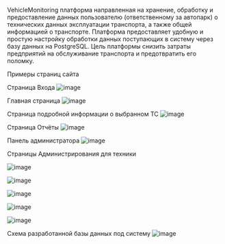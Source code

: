 VehicleMonitoring платформа направленная на хранение, обработку и предоставление данных пользователю (ответственному за автопарк) о технических данных эксплуатации транспорта, а также общей информацией о транспорте. Платформа предоставляет удобную и простую настройку обработки данных поступающих в систему через базу данных на PostgreSQL.
Цель платформы снизить затраты предприятий на обслуживание транспорта и предотвратить его поломку.

Примеры страниц сайта

Страница Входа
![image](https://github.com/Mustafa96-8/VehicleMonitoring/assets/81869299/39132ee4-c486-4a66-96f9-e1a9737ddd46)

Главная страница
![image](https://github.com/Mustafa96-8/VehicleMonitoring/assets/81869299/ea4b775a-b54e-4c87-838f-4b480764f9a8)

Страница подробной информации о выбранном ТС
![image](https://github.com/Mustafa96-8/VehicleMonitoring/assets/81869299/197961f3-5478-412a-8efd-246b54d55100)

Страница Отчёты
![image](https://github.com/Mustafa96-8/VehicleMonitoring/assets/81869299/1f7b62f4-020d-4494-9899-56440e2ebe1e)

Панель администратора
![image](https://github.com/Mustafa96-8/VehicleMonitoring/assets/81869299/c1914b01-d77a-457a-89d2-d62e3a539a35)

Страницы Администрирования для техники

![image](https://github.com/Mustafa96-8/VehicleMonitoring/assets/81869299/a9aa9aaf-117c-410a-acf3-960516089b9d)

![image](https://github.com/Mustafa96-8/VehicleMonitoring/assets/81869299/4c8aa9bf-5681-44ee-9c75-b694c81e480f)

![image](https://github.com/Mustafa96-8/VehicleMonitoring/assets/81869299/9b20bc48-6626-41f5-9ed7-29c379f1dcab)

![image](https://github.com/Mustafa96-8/VehicleMonitoring/assets/81869299/5d5cda48-4e47-4c5c-bad3-2f8bb8b2957d)

![image](https://github.com/Mustafa96-8/VehicleMonitoring/assets/81869299/c1707ea7-0bbb-4973-a7ed-7b9522837d14)

Схема разработанной базы данных под систему
![image](https://github.com/user-attachments/assets/37128494-80d2-47b7-a600-167257d6e23b)
